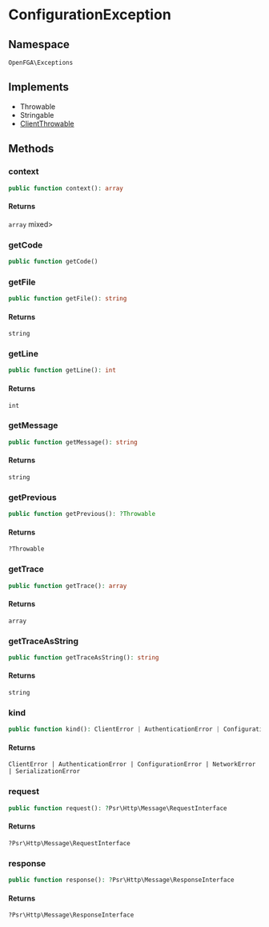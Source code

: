 # ConfigurationException


## Namespace
`OpenFGA\Exceptions`

## Implements
* Throwable
* Stringable
* [ClientThrowable](Exceptions/ClientThrowable.md)



## Methods
### context


```php
public function context(): array
```



#### Returns
`array`
 mixed&gt;

### getCode


```php
public function getCode()
```




### getFile


```php
public function getFile(): string
```



#### Returns
`string`

### getLine


```php
public function getLine(): int
```



#### Returns
`int`

### getMessage


```php
public function getMessage(): string
```



#### Returns
`string`

### getPrevious


```php
public function getPrevious(): ?Throwable
```



#### Returns
`?Throwable`

### getTrace


```php
public function getTrace(): array
```



#### Returns
`array`

### getTraceAsString


```php
public function getTraceAsString(): string
```



#### Returns
`string`

### kind


```php
public function kind(): ClientError | AuthenticationError | ConfigurationError | NetworkError | SerializationError
```



#### Returns
`ClientError | AuthenticationError | ConfigurationError | NetworkError | SerializationError`

### request


```php
public function request(): ?Psr\Http\Message\RequestInterface
```



#### Returns
`?Psr\Http\Message\RequestInterface`

### response


```php
public function response(): ?Psr\Http\Message\ResponseInterface
```



#### Returns
`?Psr\Http\Message\ResponseInterface`

